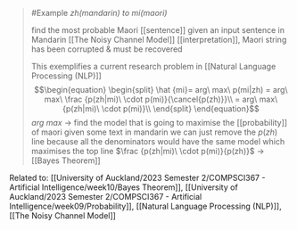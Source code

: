 
>	#Example
>	*zh(mandarin) to mi(maori)*
>	
>	find the most probable Maori [[sentence]] given an input sentence in Mandarin [[The Noisy Channel Model]] [[interpretation]], Maori string has been corrupted & must be recovered
>	
>	This exemplifies a current research problem in [[Natural Language Processing (NLP)]]
>	$$\begin{equation}
	\begin{split} 
	\hat {mi}= arg\ max\ p(mi|zh)
		= arg\ max\ \frac {p(zh|mi)\ \cdot p(mi)}{\cancel{p(zh)}}\\
		= arg\ max\ {p(zh|mi)\ \cdot p(mi)}\\
		\end{split}
		\end{equation}$$$arg\ max$ $\rightarrow$ find the model that is going to maximise the [[probability]] of maori given some text in mandarin
		we can just remove the $p(zh)$ line because all the denominators would have the same model which maximises the top line
		$\frac {p(zh|mi)\ \cdot p(mi)}{p(zh)}$ $\rightarrow$ [[Bayes Theorem]]

Related to: [[University of Auckland/2023 Semester 2/COMPSCI367 - Artificial Intelligence/week10/Bayes Theorem]], [[University of Auckland/2023 Semester 2/COMPSCI367 - Artificial Intelligence/week09/Probability]], [[Natural Language Processing (NLP)]], [[The Noisy Channel Model]]